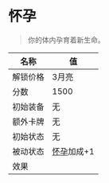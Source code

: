 # 怀孕  
> 你的体内孕育着新生命。  
  
名称  |  值  
----  |  ----  
解锁价格  |  3月亮  
分数  |  1500  
初始装备  |  无  
额外卡牌  |  无  
初始状态  |  无  
被动状态  |  [怀孕](Pregnancy.md)加成+1  
效果  |    


<script>document.title="怀孕 - 卡牌生存百科 Card Survival Wiki";</script>
